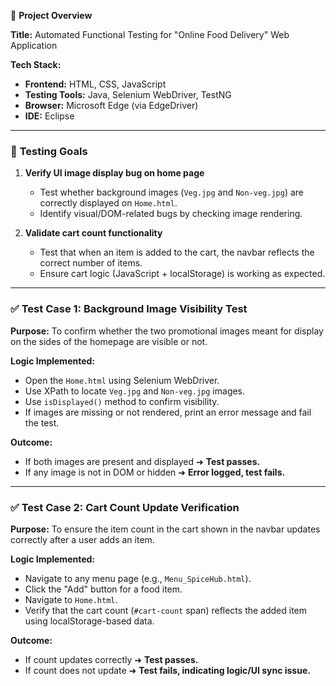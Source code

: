 📌 **Project Overview**

**Title:** Automated Functional Testing for "Online Food Delivery" Web Application

**Tech Stack:**

* **Frontend:** HTML, CSS, JavaScript
* **Testing Tools:** Java, Selenium WebDriver, TestNG
* **Browser:** Microsoft Edge (via EdgeDriver)
* **IDE:** Eclipse

---

### 🎯 **Testing Goals**

1. **Verify UI image display bug on home page**

   * Test whether background images (`Veg.jpg` and `Non-veg.jpg`) are correctly displayed on `Home.html`.
   * Identify visual/DOM-related bugs by checking image rendering.

2. **Validate cart count functionality**

   * Test that when an item is added to the cart, the navbar reflects the correct number of items.
   * Ensure cart logic (JavaScript + localStorage) is working as expected.

---

### ✅ **Test Case 1: Background Image Visibility Test**

**Purpose:**
To confirm whether the two promotional images meant for display on the sides of the homepage are visible or not.

**Logic Implemented:**

* Open the `Home.html` using Selenium WebDriver.
* Use XPath to locate `Veg.jpg` and `Non-veg.jpg` images.
* Use `isDisplayed()` method to confirm visibility.
* If images are missing or not rendered, print an error message and fail the test.

**Outcome:**

* If both images are present and displayed ➜ **Test passes.**
* If any image is not in DOM or hidden ➜ **Error logged, test fails.**

---

### ✅ **Test Case 2: Cart Count Update Verification**

**Purpose:**
To ensure the item count in the cart shown in the navbar updates correctly after a user adds an item.

**Logic Implemented:**

* Navigate to any menu page (e.g., `Menu_SpiceHub.html`).
* Click the "Add" button for a food item.
* Navigate to `Home.html`.
* Verify that the cart count (`#cart-count` span) reflects the added item using localStorage-based data.

**Outcome:**

* If count updates correctly ➜ **Test passes.**
* If count does not update ➜ **Test fails, indicating logic/UI sync issue.**
